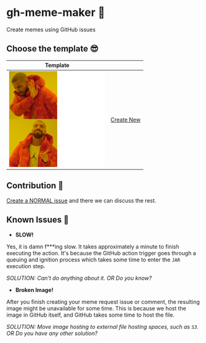 # gh-meme-maker 🤡

Create memes using GitHub issues

## Choose the template 😎

| Template                                                                                                               	|                                                                                                                                                               	|
|------------------------------------------------------------------------------------------------------------------------	|---------------------------------------------------------------------------------------------------------------------------------------------------------------	|
| <img src="https://raw.githubusercontent.com/theapache64/gh-meme-maker/master/template_images/drake.jpg" height="250"/> 	| [Create New](https://github.com/theapache64/gh-meme-maker/issues/new?assignees=theapache64-bot&labels=drake-meme%2C+meme&template=drake-meme.md&title=Drake+Meme) 	|

## Contribution 🤲

[Create a NORMAL issue](https://github.com/theapache64/gh-meme-maker/issues/new) and there we can discuss the rest. 

## Known Issues 🐞

- **SLOW!**

Yes, it is damn f***ing slow. It takes approximately a minute to finish executing the action.
It's because the GitHub action trigger goes through a queuing and ignition process which takes some time to enter the `JAR` execution step. 

*SOLUTION: Can't do anything about it. OR Do you know?*

- **Broken Image!**

After you finish creating your meme request issue or comment, the resulting image might be unavailable for some time. 
This is because we host the image in GitHub itself, and GitHub takes some time to host the file.

*SOLUTION: Move image hosting to external file hosting spaces, such as `S3`. OR Do you have any other solution?*